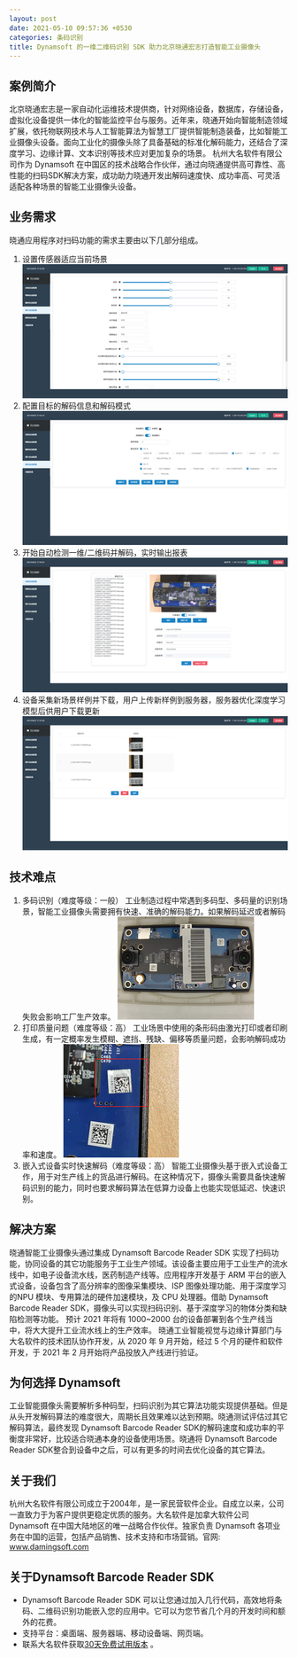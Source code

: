 ```yaml
---
layout: post
date: 2021-05-10 09:57:36 +0530
categories: 条码识别
title: Dynamsoft 的一维二维码识别 SDK 助力北京晓通宏志打造智能工业摄像头
---
```


## 案例简介
北京晓通宏志是一家自动化运维技术提供商，针对网络设备，数据库，存储设备，虚拟化设备提供一体化的智能监控平台与服务。近年来，晓通开始向智能制造领域扩展，依托物联网技术与人工智能算法为智慧工厂提供智能制造装备，比如智能工业摄像头设备。面向工业化的摄像头除了具备基础的标准化解码能力，还结合了深度学习、边缘计算、文本识别等技术应对更加复杂的场景。
杭州大名软件有限公司作为 Dynamsoft 在中国区的技术战略合作伙伴，通过向晓通提供高可靠性、高性能的扫码SDK解决方案，成功助力晓通开发出解码速度快、成功率高、可灵活适配各种场景的智能工业摄像头设备。

## 业务需求
晓通应用程序对扫码功能的需求主要由以下几部分组成。
1. 设置传感器适应当前场景
![传感器场景](/album/2021/beijing-xiaotong-Picture1.png)
2. 配置目标的解码信息和解码模式
![配置目标](/album/2021/beijing-xiaotong-Picture2.png)
3. 开始自动检测一维/二维码并解码，实时输出报表
![自动检测](/album/2021/beijing-xiaotong-Picture3.png)
4. 设备采集新场景样例并下载，用户上传新样例到服务器，服务器优化深度学习模型后供用户下载更新
![深度学习](/album/2021/beijing-xiaotong-Picture4.png)

## 技术难点
1. 多码识别（难度等级：一般）
工业制造过程中常遇到多码型、多码量的识别场景，智能工业摄像头需要拥有快速、准确的解码能力。如果解码延迟或者解码失败会影响工厂生产效率。
![多码识别](/album/2021/beijing-xiaotong-Picture5.png)
2. 打印质量问题（难度等级：高）
工业场景中使用的条形码由激光打印或者印刷生成，有一定概率发生模糊、遮挡、残缺、偏移等质量问题，会影响解码成功率和速度。
![打印问题](/album/2021/beijing-xiaotong-Picture6.png)
3. 嵌入式设备实时快速解码（难度等级：高）
智能工业摄像头基于嵌入式设备工作，用于对生产线上的货品进行解码。在这种情况下，摄像头需要具备快速解码识别的能力，同时也要求解码算法在低算力设备上也能实现低延迟、快速识别。

## 解决方案
晓通智能工业摄像头通过集成 Dynamsoft Barcode Reader SDK 实现了扫码功能，协同设备的其它功能服务于工业生产领域。该设备主要应用于工业生产的流水线中，如电子设备流水线，医药制造产线等。应用程序开发基于 ARM 平台的嵌入式设备，设备包含了高分辨率的图像采集模块、ISP 图像处理功能、用于深度学习的NPU 模块、专用算法的硬件加速模块，及 CPU 处理器。借助 Dynamsoft Barcode Reader SDK，摄像头可以实现扫码识别、基于深度学习的物体分类和缺陷检测等功能。 预计 2021 年将有 1000~2000 台的设备部署到各个生产线当中，将大大提升工业流水线上的生产效率。
晓通工业智能视觉与边缘计算部门与大名软件的技术团队协作开发，从 2020 年 9 月开始，经过 5 个月的硬件和软件开发，于 2021 年 2 月开始将产品投放入产线进行验证。

## 为何选择 Dynamsoft
工业智能摄像头需要解析多种码型，扫码识别为其它算法功能实现提供基础。但是从头开发解码算法的难度很大，周期长且效果难以达到预期。晓通测试评估过其它解码算法，最终发现 Dynamsoft Barcode Reader SDK的解码速度和成功率的平衡度非常好，比较适合晓通本身的设备使用场景。晓通将 Dynamsoft Barcode Reader SDK整合到设备中之后，可以有更多的时间去优化设备的其它算法。

## 关于我们
杭州大名软件有限公司成立于2004年，是一家民营软件企业。自成立以来，公司一直致力于为客户提供更稳定优质的服务。大名软件是加拿大软件公司 Dynamsoft 在中国大陆地区的唯一战略合作伙伴。独家负责 Dynamsoft 各项业务在中国的运营，包括产品销售、技术支持和市场营销。官网: www.damingsoft.com 

## 关于Dynamsoft Barcode Reader SDK
-	Dynamsoft Barcode Reader SDK 可以让您通过加入几行代码，高效地将条码、二维码识别功能嵌入您的应用中。它可以为您节省几个月的开发时间和额外的花费。
-	支持平台：桌面端、服务器端、移动设备端、网页端。
-	联系大名软件获取[30天免费试用版本](https://www.damingsoft.com/products/dbr-register.aspx) 。
